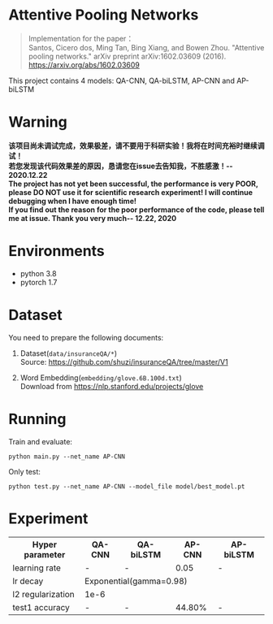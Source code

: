 Attentive Pooling Networks
===
> Implementation for the paper：  
Santos, Cicero dos, Ming Tan, Bing Xiang, and Bowen Zhou. "Attentive pooling networks." arXiv preprint arXiv:1602.03609 (2016).
>https://arxiv.org/abs/1602.03609

This project contains 4 models: QA-CNN, QA-biLSTM, AP-CNN and AP-biLSTM

# Warning

**该项目尚未调试完成，效果极差，请不要用于科研实验！我将在时间充裕时继续调试！  
若您发现该代码效果差的原因，恳请您在issue去告知我，不胜感激！-- 2020.12.22**  
**The project has not yet been successful, the performance is very POOR,
please DO NOT use it for scientific research experiment!
I will continue debugging when I have enough time!  
If you find out the reason for the poor performance of the code,
please tell me at issue.
Thank you very much-- 12.22, 2020**

# Environments
  + python 3.8
  + pytorch 1.7

# Dataset
You need to prepare the following documents:  
1. Dataset(`data/insuranceQA/*`)  
  Source: https://github.com/shuzi/insuranceQA/tree/master/V1

2. Word Embedding(`embedding/glove.6B.100d.txt`)  
Download from https://nlp.stanford.edu/projects/glove

# Running

Train and evaluate:
```
python main.py --net_name AP-CNN
```

Only test:
```
python test.py --net_name AP-CNN --model_file model/best_model.pt
```

# Experiment

<table>
    <tr>
        <th>Hyper parameter</th>
        <th>QA-CNN</th>
        <th>QA-biLSTM</th>
        <th>AP-CNN</th>
        <th>AP-biLSTM</th>
    </tr>
    <tr>
        <td>learning rate</td>
        <td>-</td>
        <td>-</td>
        <td>0.05</td>
        <td>-</td>
    </tr>
    <tr>
        <td>lr decay</td>
        <td colspan="4">Exponential(gamma=0.98)</td>
    </tr>
    <tr>
        <td>l2 regularization</td>
        <td colspan="4">1e-6</td>
    </tr>
    <tr>
        <td>test1 accuracy</td>
        <td>-</td>
        <td>-</td>
        <td>44.80%</td>
        <td>-</td>
    </tr>
</table>
